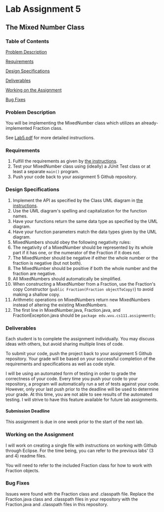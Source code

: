 # Lab Assignment 5
## The Mixed Number Class

### Table of Contents 

[Problem Description](#problem-description)

[Requirements](#requirements)

[Design Specifications](#design-specifications)

[Deliverables](#deliverables)

[Working on the Assignment](#working-on-the-assignment)

[Bug Fixes](#bug-fixes)

### Problem Description

You will be implementing the MixedNumber class which utilizes an already-implemented Fraction class.

See [Lab5.pdf](Lab5.pdf) for more detailed instructions.

### Requirements

1. Fulfill the requirements as given by [the instructions](Lab5.pdf).
2. Test your MixedNumber class using (ideally) a JUnit Test class or at least a separate ```main()``` program.
3. Push your code back to your assignment 5 Github repository.

### Design Specifications

1. Implement the API as specified by the Class UML diagram in [the instructions](Lab5.pdf). 
2. Use the UML diagram's spelling and capitalization for the function names.
3. Have your functions return the same data type as specified by the UML diagram.
4. Have your function parameters match the data types given by the UML diagram.
5. MixedNumbers should obey the following negativity rules:
  1. The negativity of a MixedNumber should be represented by its whole part if it has one, or the numerator of the Fraction if it does not.
  2. The MixedNumber should be negative if either the whole number or the fraction is negative (but not both).
  3. The MixedNumber should be positive if both the whole number and the fraction are negative.
6. All MixedNumbers should automatically be simplified.
7. When constructing a MixedNumber from a Fraction, use the Fraction's copy Constructor (```public Fraction(Fraction objectToCopy)```) to avoid making a shallow copy.
8. Arithmetic operations on MixedNumbers return new MixedNumbers instead of altering the existing MixedNumbers.
9. The first line in MixedNumber.java, Fraction.java, and FractionException.java should be ```package edu.wvu.cs111.assignment5;```

### Deliverables

Each student is to complete the assignment individually.  You may discuss ideas with others, but avoid sharing multiple lines of code.

To submit your code, push the project back to your assignment 5 Github repository. Your grade will be based on your successful completion of the requirements and specifications as well as code style.

I will be using an automated form of testing in order to grade the correctness of your code. Every time you push your code to your repository, a program will automatically run a set of tests against your code. However, only your last push prior to the deadline will be used to determine your grade. At this time, you are not able to see results of the automated testing. I will strive to have this feature available for future lab assignments.

#### Submission Deadline

This assignment is due in one week prior to the start of the next lab.

### Working on the Assignment
I will work on creating a single file with instructions on working with Github through Eclipse. For the time being, you can refer to the previous labs' (3 and 4) readme files.

You will need to refer to the included Fraction class for how to work with Fraction objects.

### Bug Fixes
Issues were found with the Fraction class and .classpath file.
Replace the Fraction.java class and .classpath files in your repository with the Fraction.java and .classpath files in this repository.
